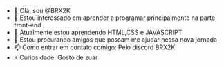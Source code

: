 - 👋 Olá, sou @BRX2K
- 👀 Estou interessado em aprender a programar principalmente na parte front-end
- 🌱 Atualmente estou aprendendo HTML,CSS e JAVASCRIPT
- 💞️ Estou procurando amigos que possam me ajudar nessa nova jornada
- 📫 Como entrar em contato comigo: Pelo discord BRX2K
- ⚡ Curiosidade: Gosto de zuar 

<!---
BRX2K/BRX2K is a ✨ special ✨ repository because its `README.md` (this file) appears on your GitHub profile.
You can click the Preview link to take a look at your changes.
--->
